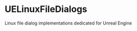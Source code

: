 UELinuxFileDialogs
==================

Linux file dialog implementations dedicated for Unreal Engine
